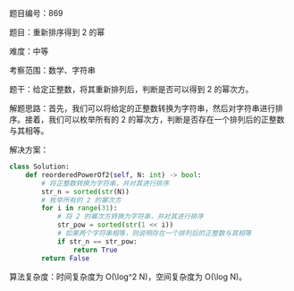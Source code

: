 题目编号：869

题目：重新排序得到 2 的幂

难度：中等

考察范围：数学、字符串

题干：给定正整数，将其重新排列后，判断是否可以得到 2 的幂次方。

解题思路：首先，我们可以将给定的正整数转换为字符串，然后对字符串进行排序。接着，我们可以枚举所有的 2 的幂次方，判断是否存在一个排列后的正整数与其相等。

解决方案：

```python
class Solution:
    def reorderedPowerOf2(self, N: int) -> bool:
        # 将正整数转换为字符串，并对其进行排序
        str_n = sorted(str(N))
        # 枚举所有的 2 的幂次方
        for i in range(31):
            # 将 2 的幂次方转换为字符串，并对其进行排序
            str_pow = sorted(str(1 << i))
            # 如果两个字符串相等，则说明存在一个排列后的正整数与其相等
            if str_n == str_pow:
                return True
        return False
```

算法复杂度：时间复杂度为 O(\log^2 N)，空间复杂度为 O(\log N)。
